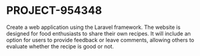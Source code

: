 # PROJECT-954348
Create a web application using the Laravel framework. The website is designed for food enthusiasts to share their own recipes. It will include an option for users to provide feedback or leave comments, allowing others to evaluate whether the recipe is good or not.
